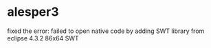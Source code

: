 # alesper3
fixed the error:  failed to open native code by adding SWT library from eclipse 4.3.2 86x64 SWT
